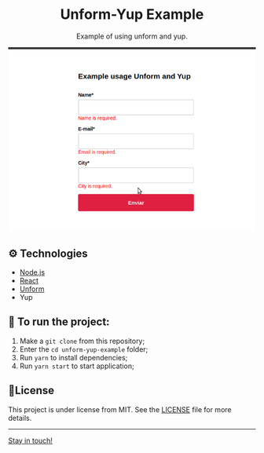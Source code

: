 <h1 align="center">
    Unform-Yup Example
</h1>
<p align="center">Example of using unform and yup.</p>

![Demo](demo.gif)

## :gear: Technologies
- [Node.js](https://nodejs.org/en/)
- [React](https://reactjs.org)
- [Unform](https://unform.dev/)
- Yup

## :checkered_flag: To run the project:
1. Make a `git clone` from this repository;
2. Enter the `cd unform-yup-example` folder;
3. Run `yarn` to install  dependencies;
4. Run `yarn start` to start application;

## 📝License

This project is under license from MIT. See the [LICENSE](LICENSE) file for more details.

---

[Stay in touch!](https://www.linkedin.com/in/jonas-castro-b4044111a/)
